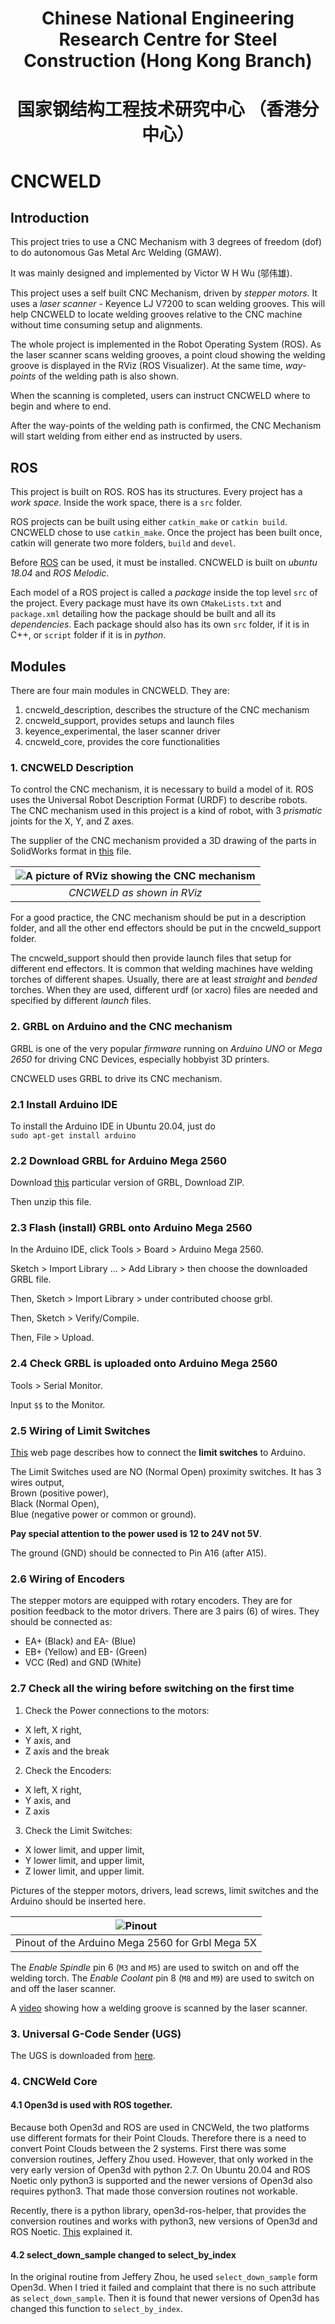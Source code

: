 # <p align="center"> Chinese National Engineering Research Centre for Steel Construction (Hong Kong Branch) </p>
# <p align="center"> 国家钢结构工程技术研究中心 （香港分中心）</p>

# CNCWELD

## Introduction

This project tries to use a CNC Mechanism with 3 degrees of freedom (dof) to do autonomous Gas Metal Arc Welding (GMAW).

It was mainly designed and implemented by Victor W H Wu (邬伟雄).

This project uses a self built CNC Mechanism, driven by *stepper motors*. It uses a *laser scanner* - Keyence LJ V7200 to scan welding grooves. This will help CNCWELD to locate welding grooves relative to the CNC machine without time consuming setup and alignments.

The whole project is implemented in the Robot Operating System (ROS). As the laser scanner scans welding grooves, a point cloud showing the welding groove is displayed in the RViz (ROS Visualizer). At the same time, *way-points* of the welding path is also shown.

When the scanning is completed, users can instruct CNCWELD where to begin and where to end.

After the way-points of the welding path is confirmed, the CNC Mechanism will start welding from either end as instructed by users.

## ROS

This project is built on ROS. ROS has its structures. Every project has a *work space*. Inside the work space, there is a `src` folder. 

ROS projects can be built using either `catkin_make` or `catkin build`. CNCWELD chose to use `catkin_make`. Once the project has been built once, catkin will generate two more folders, `build` and `devel`. 

Before [ROS](http://wiki.ros.org/melodic/Installation/Ubuntu) can be used, it must be installed. CNCWELD is built on *ubuntu 18.04* and *ROS Melodic*.

Each model of a ROS project is called a *package* inside the top level `src` of the project. Every package must have its own `CMakeLists.txt` and `package.xml` detailing how the package should be built and all its *dependencies*. Each package should also has its own `src` folder, if it is in C++, or `script` folder if it is in *python*.

## Modules

There are four main modules in CNCWELD. They are:
1. cncweld_description, describes the structure of the CNC mechanism
2. cncweld_support, provides setups and launch files
3. keyence_experimental, the laser scanner driver
4. cncweld_core, provides the core functionalities

### 1. CNCWELD Description

To control the CNC mechanism, it is necessary to build a model of it. ROS uses the Universal Robot Description Format (URDF) to describe robots. The CNC mechanism used in this project is a kind of robot, with 3 *prismatic* joints for the X, Y, and Z axes. 

The supplier of the CNC mechanism provided a 3D drawing of the parts in 
SolidWorks format in [this](SolidWorks-Drawings/FSL80X1000Y500Z200-L.STEP) file.

|![A picture of RViz showing the CNC mechanism](images/CNC%20Mechanism%203.png) |
| :--: |
| *CNCWELD as shown in RViz*  |

For a good practice, the CNC mechanism should be put in a description folder, and all the other end effectors should be put in the cncweld_support folder. 

The cncweld_support should then provide launch files that setup for different end effectors. It is common that welding machines have welding torches of different shapes.
Usually, there are at least *straight* and *bended* torches. When they are used, different urdf (or xacro) files are needed and specified by different *launch* files.

### 2. GRBL on Arduino and the CNC mechanism

GRBL is one of the very popular *firmware* running on *Arduino* *UNO* or *Mega 2650* for driving CNC Devices, especially hobbyist 3D printers.

CNCWELD uses GRBL to drive its CNC mechanism.   

### 2.1 Install Arduino IDE

To install the Arduino IDE in Ubuntu 20.04, just do  
`sudo apt-get install arduino`  

### 2.2 Download GRBL for Arduino Mega 2560

Download [this](https://github.com/gnea/grbl-Mega) particular version of GRBL, Download ZIP.

Then unzip this file. 

### 2.3 Flash (install) GRBL onto Arduino Mega 2560

In the Arduino IDE, click Tools > Board > Arduino Mega 2560.

Sketch > Import Library ... > Add Library > then choose the downloaded GRBL file.

Then, Sketch > Import Library > under contributed choose grbl.

Then, Sketch > Verify/Compile.

Then, File > Upload.

### 2.4 Check GRBL is uploaded onto Arduino Mega 2560

Tools > Serial Monitor.

Input `$$` to the Monitor.

### 2.5 Wiring of Limit Switches   

[This](https://github.com/gnea/grbl/wiki/Wiring-Limit-Switches) web page describes how to connect the **limit switches** to Arduino.

The Limit Switches used are NO (Normal Open) proximity switches. 
It has 3 wires output,   
Brown (positive power),   
Black (Normal Open),    
Blue (negative power or common or ground).   

**Pay special attention to the power used is 12 to 24V not 5V**.

The ground (GND) should be connected to Pin A16 (after A15).

### 2.6 Wiring of Encoders

The stepper motors are equipped with rotary encoders. They are for position feedback to the motor drivers. There are 3 pairs (6) of wires. They should be connected as:   
- EA+ (Black) and EA- (Blue)  
- EB+ (Yellow) and EB- (Green)
- VCC (Red) and GND (White)

### 2.7 Check all the wiring before switching on the first time

1. Check the Power connections to the motors:   
- X left, X right, 
- Y axis, and  
- Z axis and the break
2. Check the Encoders:
- X left, X right,
- Y axis, and
- Z axis
3. Check the Limit Switches:   
- X lower limit, and upper limit,
- Y lower limit, and upper limit,
- Z lower limit, and upper limit.

Pictures of the stepper motors, drivers, lead screws, limit switches and the Arduino should be inserted here.

|![Pinout](images/grbl-mega-5X%20pinout.jpeg)|
| :--: |
| Pinout of the Arduino Mega 2560 for Grbl Mega 5X |

The *Enable Spindle* pin 6 (`M3` and `M5`) are used to switch on and off the welding torch.
The *Enable Coolant* pin 8 (`M8` and `M9`) are used to switch on and off the laser scanner.


A [video](videos/CNC%20Scanning%2022%20June%202022-1.mp4) showing how a welding groove
is scanned by the laser scanner.

### 3. Universal G-Code Sender (UGS)

The UGS is downloaded from [here](https://winder.github.io/ugs_website/download/). 

### 4. CNCWeld Core

#### 4.1 Open3d is used with ROS together. 

Because both Open3d and ROS are used in CNCWeld, the two platforms use different formats 
for their Point Clouds. Therefore there is a need to convert Point Clouds between the 2 
systems. First there was some conversion routines, Jeffery Zhou used. However, that only 
worked in the very early version of Open3d with python 2.7. On Ubuntu 20.04 and ROS Noetic 
only python3 is supported and the newer versions of Open3d also requires python3. That 
made those conversion routines not workable.   

Recently, there is a python library, open3d-ros-helper, that provides the conversion 
routines and works with python3, new versions of Open3d and ROS Noetic.
[This](https://github.com/SeungBack/open3d-ros-helper/issues/6) explained it.

#### 4.2 select_down_sample changed to select_by_index

In the original routine from Jeffery Zhou, he used `select_down_sample` form Open3d. 
When I tried it failed and complaint that there is no such attribute as 
`select_down_sample`. Then it is found that newer versions of Open3d has changed this 
function to `select_by_index`. 
